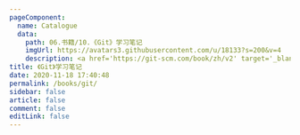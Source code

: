 ```yaml
---
pageComponent:
  name: Catalogue
  data:
    path: 06.书籍/10.《Git》学习笔记
    imgUrl: https://avatars3.githubusercontent.com/u/18133?s=200&v=4
    description: <a href='https://git-scm.com/book/zh/v2' target='_blank'>Git官网文档</a>的学习笔记，以官方文档为准。
title: 《Git》学习笔记
date: 2020-11-18 17:40:48
permalink: /books/git/
sidebar: false
article: false
comment: false
editLink: false
---
```

